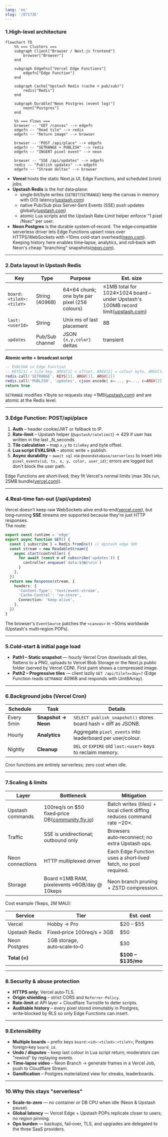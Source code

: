 ```yaml
---
lang: 'en'
slug: '/87173E'
---
```


### 1.High‑level architecture

```mermaid
flowchart TD
    %% === Clusters ===
    subgraph Client["Browser / Next.js frontend"]
        browser["Browser"]
    end

    subgraph EdgeFns["Vercel Edge Functions"]
        edgefn["Edge Function"]
    end

    subgraph Cache["Upstash Redis (cache + pub/sub)"]
        redis["Redis"]
    end

    subgraph Durable["Neon Postgres (event log)"]
        neon["Postgres"]
    end

    %% === Flows ===
    browser -- "GET /canvas" --> edgefn
    edgefn -- "Read tile" --> redis
    edgefn -- "Return image" --> browser

    browser -- "POST /api/place" --> edgefn
    edgefn -- "SETRANGE + PUBLISH" --> redis
    edgefn -- "INSERT pixel event" --> neon

    browser -- "SSE /api/updates" --> edgefn
    redis -- "Publish updates" --> edgefn
    edgefn -- "Stream deltas" --> browser

```

- **Vercel** hosts the static Next.js UI, Edge Functions, and scheduled (cron) jobs.
- **Upstash Redis** is the _hot_ data‑plane:
  - single‑bit/byte writes (`SETBIT`/`SETRANGE`) keep the canvas in memory with O(1) latency([upstash.com](https://upstash.com/docs/redis/sdks/ts/commands/bitmap/setbit 'SETBIT - Upstash Documentation'))
  - native Pub/Sub plus Server‑Sent Events (SSE) push updates globally([upstash.com](https://upstash.com/blog/realtime-notifications 'Building Real-Time Notifications with Upstash Redis, Next.js Server Actions and Vercel | Upstash Blog'))
  - atomic Lua scripts and the Upstash Rate‑Limit helper enforce "1 pixel /Nsec" per user.
- **Neon Postgres** is the durable system‑of‑record. The edge‑compatible serverless driver lets Edge Functions upsert rows over HTTPS/WebSockets with <10ms cold‑start overhead([neon.com](https://neon.com/docs/serverless/serverless-driver 'Neon serverless driver - Neon Docs')). Keeping history here enables time‑lapse, analytics, and roll‑back with Neon's cheap "branching" snapshots([neon.com](https://neon.com/docs/introduction/architecture-overview 'Neon architecture - Neon Docs')).

---

### 2.Data layout in Upstash Redis

| Key                     | Type            | Purpose                                       | Est. size                                                                                                                                                                                                                 |
| ----------------------- | --------------- | --------------------------------------------- | ------------------------------------------------------------------------------------------------------------------------------------------------------------------------------------------------------------------------- |
| `board:<tileX>:<tileY>` | String (4096B)  | 64×64 chunk; one byte per pixel (256 colours) | ≤1MB total for 1024×1024 board – under Upstash's 100MB record limit([upstash.com](https://upstash.com/docs/redis/troubleshooting/max_record_size_exceeded 'ERR max single record size exceeded - Upstash Documentation')) |
| `last:<userId>`         | String          | Unix ms of last placement                     | 8B                                                                                                                                                                                                                        |
| `updates`               | Pub/Sub channel | JSON `{x,y,color}` deltas                     | transient                                                                                                                                                                                                                 |

**Atomic write + broadcast script**

```lua
-- EVALSHA in Edge Function
-- KEYS[1] = tile key, ARGV[1] = offset, ARGV[2] = colour byte, ARGV[3] = userId
redis.call('SETRANGE', KEYS[1], ARGV[1], ARGV[2])
redis.call('PUBLISH', 'updates', cjson.encode{ x=..., y=..., c=ARGV[2], u=ARGV[3] })
return true
```

`SETRANGE` modifies ≤1byte so requests stay <1MB([upstash.com](https://upstash.com/docs/redis/troubleshooting/max_request_size_exceeded 'ERR max request size exceeded - Upstash Documentation')) and are atomic at the Redis level.

---

### 3.Edge Function: **POST/api/place**

1. **Auth** – header cookie/JWT or fallback to IP.
2. **Rate‑limit** – Upstash helper (`@upstash/ratelimit`) → 429 if user has written in the last \_N_seconds.
3. **Tile calculation** – map `x,y` to `tileKey` and byte offset.
4. **Lua script EVALSHA** – atomic write + publish.
5. **Async durability** – `await sql` via `@neondatabase/serverless` to insert into `pixel_events(id, ts, x, y, color, user_id)`; errors are logged but don't block the user path.

Edge Functions are short‑lived; they fit Vercel's normal limits (max 30s run, 25MB bundle([vercel.com](https://vercel.com/docs/functions/limitations 'Vercel Functions Limits'))).

---

### 4.Real‑time fan‑out (**/api/updates**)

Vercel doesn't keep raw WebSockets alive end‑to‑end([vercel.com](https://vercel.com/guides/do-vercel-serverless-functions-support-websocket-connections 'Do Vercel Serverless Functions support WebSocket connections?')), but long‑running **SSE** streams _are_ supported because they're just HTTP responses.  
The route:

```ts
export const runtime = 'edge'
export async function GET() {
  const { subscribe } = Redis.fromEnv() // Upstash edge SDK
  const stream = new ReadableStream({
    async start(controller) {
      for await (const m of subscribe('updates')) {
        controller.enqueue(`data:${m}\n\n`)
      }
    },
  })
  return new Response(stream, {
    headers: {
      'Content-Type': 'text/event-stream',
      'Cache-Control': 'no-store',
      Connection: 'keep-alive',
    },
  })
}
```

The browser's `EventSource` patches the `<canvas>` in ~50ms worldwide (Upstash's multi‑region POPs).

---

### 5.Cold‑start & initial page load

- **Path1 – Static snapshot** — hourly Vercel Cron downloads all tiles, flattens to a PNG, uploads to Vercel Blob Storage or the Next.js public folder (served by Vercel CDN). First paint shows a compressed image.
- **Path2 – Progressive tiles** — client lazily `GET /api/tile?x=3&y=7` (Edge Function reads `GETRANGE` 4096B and responds with Uint8Array).

---

### 6.Background jobs (Vercel Cron)

| Schedule   | Task                | Details                                                        |
| ---------- | ------------------- | -------------------------------------------------------------- |
| Every 5min | **Snapshot → Neon** | `SELECT publish_snapshot()` stores board hash + diff as JSONB. |
| Hourly     | **Analytics**       | Aggregate `pixel_events` into leaderboard per user/colour.     |
| Nightly    | **Cleanup**         | `DEL` or `EXPIRE` old `last:<user>` keys to reclaim memory.    |

Cron functions are entirely serverless; zero cost when idle.

---

### 7.Scaling & limits

| Layer            | Bottleneck                                                                                                                                                                                                        | Mitigation                                                             |
| ---------------- | ----------------------------------------------------------------------------------------------------------------------------------------------------------------------------------------------------------------- | ---------------------------------------------------------------------- |
| Upstash commands | 100req/s on $50 fixed‑price DB([community.fly.io](https://community.fly.io/t/upstash-for-redis-new-fixed-price-plan-and-payg-plan-changes/19058 'Upstash For Redis: New Fixed Price Plan and PAYG plan changes')) | Batch writes (tiles) + local client diffing reduces command rate ~20×. |
| Traffic          | SSE is unidirectional; outbound only                                                                                                                                                                              | Browsers auto‑reconnect; no extra Upstash ops.                         |
| Neon connections | HTTP multiplexed driver                                                                                                                                                                                           | Each Edge Function uses a short‑lived fetch, no pool required.         |
| Storage          | Board ≈1MB RAM, pixelevents ≈6GB/day @ 10keps                                                                                                                                                                     | Neon branch pruning + ZSTD compression.                                |

Cost example (1keps, 2M MAU):

| Service       | Tier                         | Est. cost          |
| ------------- | ---------------------------- | ------------------ |
| Vercel        | Hobby → Pro                  | $20 – $55          |
| Upstash Redis | Fixed‑price 100req/s + 3GB   | $50                |
| Neon Postgres | 1GB storage, auto‑scale‑to‑0 | $30                |
| **Total (≈)** |                              | **$100 – $135/mo** |

---

### 8.Security & abuse protection

- **HTTPS only**; Vercel auto‑TLS.
- **Origin shielding** – strict CORS and `Referrer‑Policy`.
- **Rate‑limit** at API layer + Cloudflare Turnstile to deter scripts.
- **Auditable history** – every pixel stored immutably in Postgres, write‑blocked by RLS so only Edge Functions can insert.

---

### 9.Extensibility

- **Multiple boards** – prefix keys `board:<id>:<tileX>:<tileY>`; Postgres foreign‑key `board_id`.
- **Undo / disputes** – keep last colour in Lua script return; moderators can "rewind" by replaying events.
- **Time‑lapse video** – Neon Branch → generate frames in a Vercel Job, push to Cloudflare Stream.
- **Gamification** – Postgres materialized view for streaks, leaderboards.

---

### 10.Why this stays "serverless"

- **Scale‑to‑zero** — no container or DB CPU when idle (Neon & Upstash pause).
- **Global latency** — Vercel Edge + Upstash POPs replicate closer to users; no region pinning.
- **Ops burden** — backups, fail‑over, TLS, and upgrades are delegated to the three SaaS providers.
